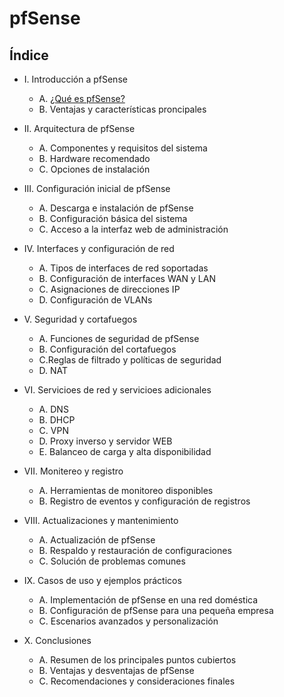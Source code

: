 # pfSense

## Índice

- I. Introducción a pfSense
  - A. [¿Qué es pfSense?](apartados/introduccion.md)
  - B. Ventajas y características proncipales 
  
- II. Arquitectura de pfSense
  - A. Componentes y requisitos del sistema
  - B. Hardware recomendado
  - C. Opciones de instalación
  
- III. Configuración inicial de pfSense
  - A. Descarga e instalación de pfSense
  - B. Configuración básica del sistema
  - C. Acceso a la interfaz web de administración
  
- IV. Interfaces y configuración de red
  - A. Tipos de interfaces de red soportadas
  - B. Configuración de interfaces WAN y LAN
  - C. Asignaciones de direcciones IP
  - D. Configuración de VLANs
  
- V. Seguridad y cortafuegos
  - A. Funciones de seguridad de pfSense
  - B. Configuración del cortafuegos
  - C.Reglas de filtrado y políticas de seguridad
  - D. NAT
  
 - VI. Servicioes de red y servicioes adicionales
   - A. DNS
   - B. DHCP
   - C. VPN
   - D. Proxy inverso y servidor WEB
   - E. Balanceo de carga y alta disponibilidad
   
 - VII. Monitereo y registro
   - A. Herramientas de monitoreo disponibles
   - B. Registro de eventos y configuración de registros
   
 - VIII. Actualizaciones y mantenimiento
   - A. Actualización de pfSense
   - B. Respaldo y restauración de configuraciones
   - C. Solución de problemas comunes
 
 - IX. Casos de uso y ejemplos prácticos
   - A. Implementación de pfSense en una red doméstica
   - B. Configuración de pfSense para una pequeña empresa
   - C. Escenarios avanzados y personalización
   
 - X. Conclusiones
   - A. Resumen de los principales puntos cubiertos
   - B. Ventajas y desventajas de pfSense
   - C. Recomendaciones y consideraciones finales
